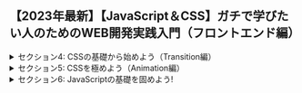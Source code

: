 ## 【2023年最新】【JavaScript＆CSS】ガチで学びたい人のためのWEB開発実践入門（フロントエンド編）

<details>
<summary>セクション4: CSSの基礎から始めよう（Transition編）</summary>

| NO | 内容 |
| ---- | ---- |
| 13. | 【導入】セクション紹介 |
| 14. | 【丁寧に解説】まずはボタンを作りながら、CSSプロパティーを設定してみよう！ |
| 15. | Transitionプロパティーの使い方を学ぼう（ボタンにホバーアクションを追加！！）|
| 16. | 【Sass】CSSをSassで記述してみよう！|
| 17. | 【Tips】Chromeの開発ツールの使い方について学ぼう |
| 18. | 【おさらい】CSSセレクターとSassネスティング |
| 19. | SassからCSSへの変換がうまくいかない時の対処法 |
| 20. | ★重要★Live Sass Compilerのトランスパイル対象フォルダ |
| 21. | ホバーで影ができるボタンを作ってみよう |
| 22. | 演習】色々なエフェクトのボタンを作ってみよう |
| 23. | 【解答】色々なエフェクトのボタンを作ってみよう |
| 24. | Transformプロパティーの使い方をマスターしよう |
| 25. | PositionとZ-indexをマスターして思い通りのレイアウトを組もう！！ |
| 26. | Transform, Position, Z-indexの復習！背景色がスライドするボタンを作ってみよう！ |
| 27. | ::before?::after?疑似要素を使って無駄な記述を減らそう！ |
| 28. | タイミングファンクション(a.k.a easing-function)でアニメーションをオサレにしよう！ |
| 29. | 【発展】3Dアニメーションでより豊かな表現方法を身に着けよう|
| 30. | 【発展】【演習】3Dアニメーション ~ キュービックのボタンを作成してみよう |
| 31. | HTML要素を思った通りに配置するレイアウト方法まとめ |
| 32. | セクション修了！お疲れ様です！ |
</details>

<details>
<summary>セクション5: CSSを極めよう（Animation編）</summary>

| NO | 内容 |
| ---- | ---- |
| 33. | 【導入】セクション紹介 |
| 34. | 【簡単！】アニメーションを使って簡単なローダーを作ってみましょう！ |
| 35. | 【文法】AnimationとKeyframesの文法を学ぼう！|
<!-- | 36. | 【Sass】@Mixinを使った一歩上のSassコーディング！！ |
| 37. |  Mixinのファイルを分割して管理してみよう |
| 38. | 【Part.1】Sassファイルの分割方法について学ぼう |
| 39. | 【Part.2】Sassファイルの分割方法について学ぼう |
| 40. | ★重要★DartSassへの移行対応（以降のレクチャー前に一度ご確認ください）|
| 41. | 【Tips】疑似セレクターを使ってみよう！nth-childのハマりやすい罠とは！？ |
| 42. | 【Sass】@for文で一歩上のSassコーディング！！ |
| 43. | 【演習】Animationで色んなローダーを作ってみよう |
| 44. | 【解答 Part. 1】Animationで色んなローダーを作ってみよう |
| 45. | 【解答 Part. 2】Animationで色んなローダーを作ってみよう |
| 46. | 【実践】よく巷で見かけるオサレなやつ！メニューアイコンを作ってみよう！！ |
| 47. | 【実践】オサレな文字列のアニメーションを作ってみよう！！ |
| 48. | 【Sass】@Each文で配列をループ！フェードインアニメーションをサクッと作ってみよう！ |
| 49. | 【Tips】今時の画像の表示方法まとめ ~ <img srcset>, <picture>, background-imageの使い分け |
| 50. | 【実践】画像にオサレなカバースライドアニメーションを適用してみよう！！ |
| 51. | 【実践】画像にオサレなホバーアニメーションを適用してみよう！！ |
| 52. | 【Tips】Background-imageを画像タグのようにアスペクト比を保ちながら表示する小技 |
| 53. | 【Tips】アニメーションに最適なプロパティー |
| 54. | セクション修了！お疲れ様です！ |
</details>

<details>
<summary>セクション6: JavaScriptの基礎を固めよう!</summary>

| NO | 内容 |
| ---- | ---- |
| 55. | 【導入】JavaScriptとは？ |
| 56. | 【文法編】変数の宣言方法とデータ型について学ぼう！ |
| 57. | 【文法編】関数の定義と使い方！ |
| 58. | 【文法編】メソッドとプロパティーについて学ぼう！ |
| 59. | 【文法編】配列の使い方をマスターしよう！|
| 60. | 【文法編】オブジェクトを使ってデータを管理しよう！ |
| 61. | 【文法編】ループの記述方法基礎|
| 62. | 【文法編】ループの記述方法（for inとfor of）|
| 63. | 【文法編】ループの記述方法（実践）|
| 64. | 【文法編】if文と判定処理の正しい記述方法について学ぼう！ |
| 65. | 【文法編】アロー関数を使って省略記法をマスターしよう！ |
| 66. | 【文法編】コールバック関数をマスターしよう！ |
| 67. | 【文法編】コールバック関数とループ処理 |
| 68. | 【文法編】配列とforEachメソッド |
| 69. | 【文法編】配列とreduceメソッド |
| 70. | 【文法編】reduce関数を作ってみよう|
| 71. | 【DOM編】JavaScriptでHTML参照・更新！セレクターAPIを学ぼう！ |
| 72. | 【DOM編】画面に機能を追加！イベントリスナーでイベントを登録！ |
| 73. | 【DOM編】超基礎！画面初期化時にコードを実行！DOMContentLoadedとLoadの違いについて学ぼう！ |
| 74. |  【DOM編】【演習】文字列をHTMLタグに分割してみよう！！ |
| 75. | 【レベルアップ】Classを使ったコードの整理方法！！クラスでコードの再利用性を高めよう！ |
| 76. | 【レベルアップ】thisを学んでクラスやオブジェクトを変幻自在に操ろう！！　|
| 77. | 【おさらい】Classとオブジェクト |
| 78. | 【おさらい】thisとオブジェクト　|
| 79. | 【おさらい】thisとbindの関係 |
| 80. | 【おさらい】TextAnimationクラスをもう一度見てみよう。| -->
</details>
